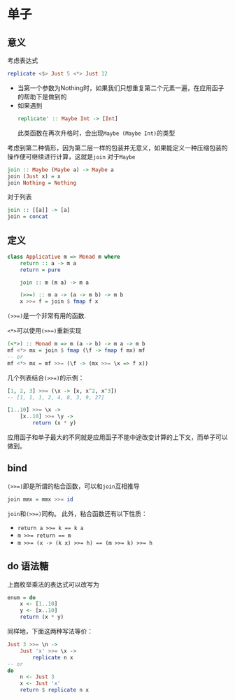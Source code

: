# 单子

## 意义
考虑表达式
```haskell
replicate <$> Just 5 <*> Just 12
```
- 当第一个参数为Nothing时，如果我们只想重复第二个元素一遍，在应用函子的帮助下是做到的
- 如果遇到
  ```haskell
  replicate' :: Maybe Int -> [Int]
  ```
  此类函数在再次升格时，会出现`Maybe (Maybe Int)`的类型

考虑到第二种情形，因为第二层一样的包装并无意义，如果能定义一种压缩包装的操作便可继续进行计算，这就是`join`
对于`Maybe`
```haskell
join :: Maybe (Maybe a) -> Maybe a
join (Just x) = x
join Nothing = Nothing 
```
对于列表
```haskell
join :: [[a]] -> [a]
join = concat
```

## 定义
```haskell
class Applicative m => Monad m where
    return :: a -> m a
    return = pure

    join :: m (m a) -> m a

    (>>=) :: m a -> (a -> m b) -> m b
    x >>= f = join $ fmap f x
```
`(>>=)`是一个非常有用的函数. 

`<*>`可以使用`(>>=)`重新实现
```haskell
(<*>) :: Monad m => m (a -> b) -> m a -> m b
mf <*> mx = join $ fmap (\f -> fmap f mx) mf
-- or
mf <*> mx = mf >>= (\f -> (mx >>= \x => f x))
```

几个列表结合`(>>=)`的示例：
```haskell
[1, 2, 3] >>= (\x -> [x, x^2, x^3])
-- [1, 1, 1, 2, 4, 8, 3, 9, 27]

[1..10] >>= \x ->
    [x..10] >>= \y ->
        return (x * y)
```
应用函子和单子最大的不同就是应用函子不能中途改变计算的上下文，而单子可以做到。

## bind
`(>>=)`即是所谓的粘合函数，可以和`join`互相推导
```haskell
join mmx = mmx >>= id
```
`join`和`(>>=)`同构。
此外，粘合函数还有以下性质：
- `return a >>= k == k a`
- `m >>= return == m`
- `m >>= (x -> (k x) >>= h) == (m >>= k) >>= h`

## do 语法糖
上面枚举乘法的表达式可以改写为
```haskell
enum = do
    x <- [1..10]
    y <- [x..10]
    return (x * y)
```
同样地，下面这两种写法等价：
```haskell
Just 3 >>= \n ->
    Just 'x' >>= \x ->
        replicate n x
-- or
do
    n <- Just 3
    x <- Just 'x'
    return $ replicate n x 
```

